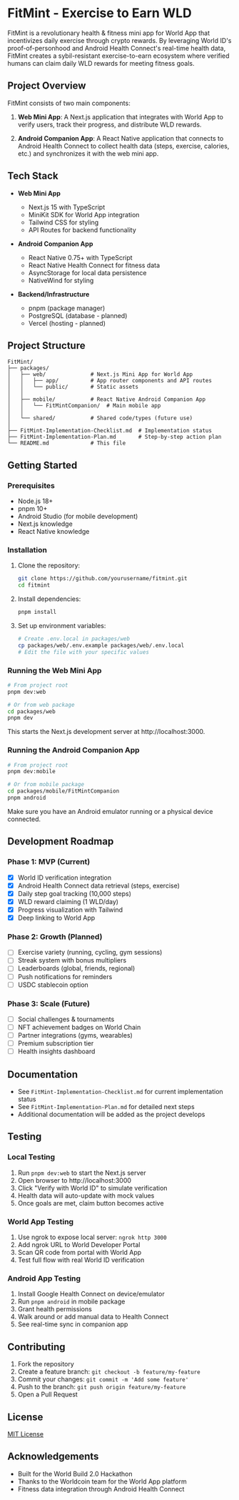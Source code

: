 # FitMint - Exercise to Earn WLD

FitMint is a revolutionary health & fitness mini app for World App that incentivizes daily exercise through crypto rewards. By leveraging World ID's proof-of-personhood and Android Health Connect's real-time health data, FitMint creates a sybil-resistant exercise-to-earn ecosystem where verified humans can claim daily WLD rewards for meeting fitness goals.

## Project Overview

FitMint consists of two main components:

1. **Web Mini App**: A Next.js application that integrates with World App to verify users, track their progress, and distribute WLD rewards.

2. **Android Companion App**: A React Native application that connects to Android Health Connect to collect health data (steps, exercise, calories, etc.) and synchronizes it with the web mini app.

## Tech Stack

- **Web Mini App**
  - Next.js 15 with TypeScript
  - MiniKit SDK for World App integration
  - Tailwind CSS for styling
  - API Routes for backend functionality

- **Android Companion App**
  - React Native 0.75+ with TypeScript
  - React Native Health Connect for fitness data
  - AsyncStorage for local data persistence
  - NativeWind for styling

- **Backend/Infrastructure**
  - pnpm (package manager)
  - PostgreSQL (database - planned)
  - Vercel (hosting - planned)

## Project Structure

```
FitMint/
├── packages/
│   ├── web/              # Next.js Mini App for World App
│   │   ├── app/          # App router components and API routes
│   │   └── public/       # Static assets
│   │
│   ├── mobile/           # React Native Android Companion App
│   │   └── FitMintCompanion/  # Main mobile app
│   │
│   └── shared/           # Shared code/types (future use)
│
├── FitMint-Implementation-Checklist.md  # Implementation status
├── FitMint-Implementation-Plan.md       # Step-by-step action plan
└── README.md             # This file
```

## Getting Started

### Prerequisites

- Node.js 18+
- pnpm 10+
- Android Studio (for mobile development)
- Next.js knowledge
- React Native knowledge

### Installation

1. Clone the repository:
   ```bash
   git clone https://github.com/yourusername/fitmint.git
   cd fitmint
   ```

2. Install dependencies:
   ```bash
   pnpm install
   ```

3. Set up environment variables:
   ```bash
   # Create .env.local in packages/web
   cp packages/web/.env.example packages/web/.env.local
   # Edit the file with your specific values
   ```

### Running the Web Mini App

```bash
# From project root
pnpm dev:web

# Or from web package
cd packages/web
pnpm dev
```

This starts the Next.js development server at http://localhost:3000.

### Running the Android Companion App

```bash
# From project root
pnpm dev:mobile

# Or from mobile package
cd packages/mobile/FitMintCompanion
pnpm android
```

Make sure you have an Android emulator running or a physical device connected.

## Development Roadmap

### Phase 1: MVP (Current)
- [x] World ID verification integration
- [x] Android Health Connect data retrieval (steps, exercise)
- [x] Daily step goal tracking (10,000 steps)
- [x] WLD reward claiming (1 WLD/day)
- [x] Progress visualization with Tailwind
- [x] Deep linking to World App

### Phase 2: Growth (Planned)
- [ ] Exercise variety (running, cycling, gym sessions)
- [ ] Streak system with bonus multipliers
- [ ] Leaderboards (global, friends, regional)
- [ ] Push notifications for reminders
- [ ] USDC stablecoin option

### Phase 3: Scale (Future)
- [ ] Social challenges & tournaments
- [ ] NFT achievement badges on World Chain
- [ ] Partner integrations (gyms, wearables)
- [ ] Premium subscription tier
- [ ] Health insights dashboard

## Documentation

- See `FitMint-Implementation-Checklist.md` for current implementation status
- See `FitMint-Implementation-Plan.md` for detailed next steps
- Additional documentation will be added as the project develops

## Testing

### Local Testing
1. Run `pnpm dev:web` to start the Next.js server
2. Open browser to http://localhost:3000
3. Click "Verify with World ID" to simulate verification
4. Health data will auto-update with mock values
5. Once goals are met, claim button becomes active

### World App Testing
1. Use ngrok to expose local server: `ngrok http 3000`
2. Add ngrok URL to World Developer Portal
3. Scan QR code from portal with World App
4. Test full flow with real World ID verification

### Android App Testing
1. Install Google Health Connect on device/emulator
2. Run `pnpm android` in mobile package
3. Grant health permissions
4. Walk around or add manual data to Health Connect
5. See real-time sync in companion app

## Contributing

1. Fork the repository
2. Create a feature branch: `git checkout -b feature/my-feature`
3. Commit your changes: `git commit -m 'Add some feature'`
4. Push to the branch: `git push origin feature/my-feature`
5. Open a Pull Request

## License

[MIT License](LICENSE)

## Acknowledgements

- Built for the World Build 2.0 Hackathon
- Thanks to the Worldcoin team for the World App platform
- Fitness data integration through Android Health Connect
